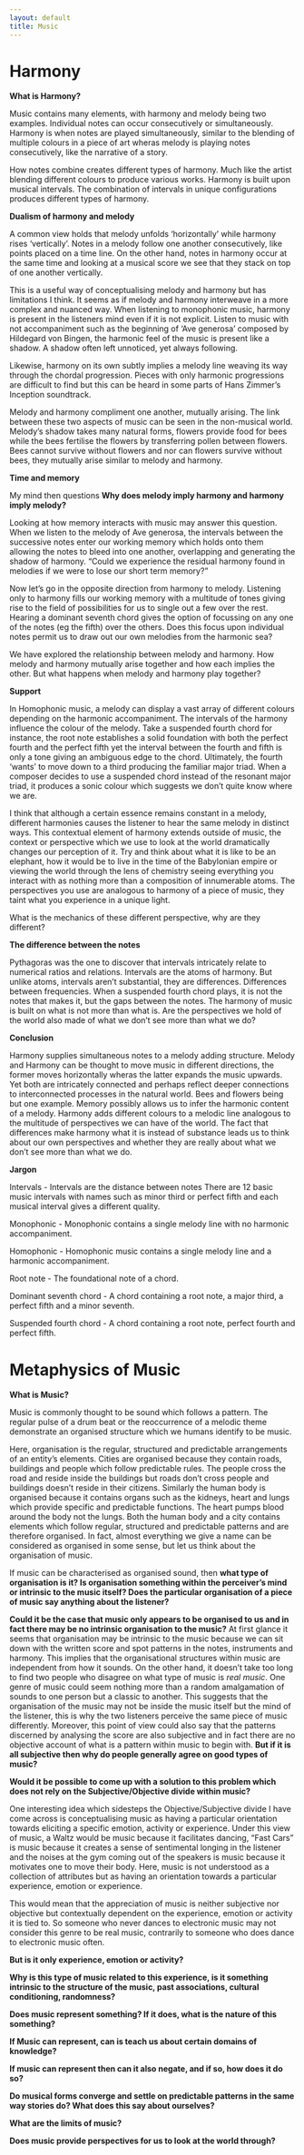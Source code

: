 ```yaml
---
layout: default
title: Music
---
```


# Harmony

**What is Harmony?**

Music contains many elements, with harmony and melody being two examples. Individual notes can occur consecutively or simultaneously. Harmony is when notes are played simultaneously, similar to the blending of multiple colours in a piece of art wheras melody is playing notes consecutively, like the narrative of a story. 

How notes combine creates different types of harmony. Much like the artist blending different colours to produce various works. Harmony is built upon musical intervals. The combination of intervals in unique configurations produces different types of harmony.


**Dualism of harmony and melody**

A common view holds that melody unfolds ‘horizontally’ while harmony rises ‘vertically’. Notes in a melody follow one another consecutively, like points placed on a time line. On the other hand, notes in harmony occur at the same time and looking at a musical score we see that they stack on top of one another vertically.
 
This is a useful way of conceptualising melody and harmony but has limitations I think. It seems as if melody and harmony interweave in a more complex and nuanced way. When listening to monophonic music, harmony is present in the listeners mind even if it is not explicit. Listen to music with not accompaniment such as the beginning of ‘Ave generosa’ composed by Hildegard von Bingen, the harmonic feel of the music is present like a shadow. A shadow often left unnoticed, yet always following.

Likewise, harmony on its own subtly implies a melody line weaving its way through the chordal progression. Pieces with only harmonic progressions are difficult to find but this can be heard in some parts of Hans Zimmer’s Inception soundtrack. 

Melody and harmony compliment one another, mutually arising. The link between these two aspects of music can be seen in the non-musical world. Melody’s shadow takes many natural forms, flowers provide food for bees while the bees fertilise the flowers by transferring pollen between flowers. Bees cannot survive without flowers and nor can flowers survive without bees, they mutually arise similar to melody and harmony.

**Time and memory**

My mind then questions **Why does melody imply harmony and harmony imply melody?**

Looking at how memory interacts with music may answer this question. When we listen to the melody of Ave generosa, the intervals between the successive notes enter our working memory which holds onto them allowing the notes to bleed into one another, overlapping and generating the shadow of harmony.
“Could we experience the residual harmony found in melodies if we were to lose our short term memory?”

Now let’s go in the opposite direction from harmony to melody. Listening only to harmony fills our working memory with a multitude of tones giving rise to the field of possibilities for us to single out a few over the rest. Hearing a dominant seventh chord gives the option of focussing on any one of the notes (eg the fifth) over the others. Does this focus upon individual notes permit us to draw out our own melodies from the harmonic sea?

We have explored the relationship between melody and harmony. How melody and harmony mutually arise together and how each implies the other. But what happens when melody and harmony play together?

**Support**

In Homophonic music, a melody can display a vast array of different colours depending on the harmonic accompaniment. The intervals of the harmony influence the colour of the melody. Take a suspended fourth chord for instance, the root note establishes a solid foundation with both the perfect fourth and the perfect fifth yet the interval between the fourth and fifth is only a tone giving an ambiguous edge to the chord. Ultimately, the fourth ‘wants’ to move down to a third producing the familiar major triad. When a composer decides to use a suspended chord instead of the resonant major triad, it produces a sonic colour which suggests we don’t quite know where we are. 

I think that although a certain essence remains constant in a melody, different harmonies causes the listener to hear the same melody in distinct ways. This contextual element of harmony extends outside of music, the context or perspective which we use to look at the world dramatically changes our perception of it. Try and think about what it is like to be an elephant, how it would be to live in the time of the Babylonian empire or viewing the world through the lens of chemistry seeing everything you interact with as nothing more than a composition of innumerable atoms. The perspectives you use are analogous to harmony of a piece of music, they taint what you experience in a unique light. 

What is the mechanics of these different perspective, why are they different?

**The difference between the notes**

Pythagoras was the one to discover that intervals intricately relate to numerical ratios and relations. Intervals are the atoms of harmony. But unlike atoms, intervals aren’t substantial, they are differences. Differences between frequencies. When a suspended fourth chord plays, it is not the notes that makes it, but the gaps between the notes. The harmony of music is built on what is not more than what is.
Are the perspectives we hold of the world also made of what we don’t see more than what we do?

**Conclusion**

Harmony supplies simultaneous notes to a melody adding structure. Melody and Harmony can be thought to move music in different directions, the former moves horizontally wheras the latter expands the music upwards. Yet both are intricately connected and perhaps reflect deeper connections to interconnected processes in the natural world. Bees and flowers being but one example. Memory possibly allows us to infer the harmonic content of a melody. Harmony adds different colours to a melodic line analogous to the multitude of perspectives we can have of the world. The fact that differences make harmony what it is instead of substance leads us to think about our own perspectives and whether they are really about what we don’t see more than what we do. 


**Jargon**

Intervals - Intervals are the distance between notes There are 12 basic music intervals with names such as minor third or perfect fifth and each musical interval gives a different quality.

Monophonic - Monophonic contains a single melody line with no harmonic accompaniment.

Homophonic - Homophonic music contains a single melody line and a harmonic accompaniment.

Root note - The foundational note of a chord.

Dominant seventh chord - A chord containing a root note, a major third, a perfect fifth and a minor seventh.

Suspended fourth chord - A chord containing a root note, perfect fourth and perfect fifth.




# Metaphysics of Music

**What is Music?**

Music is commonly thought to be sound which follows a pattern. The regular pulse of a drum beat or the reoccurrence of a melodic theme demonstrate an organised structure which we humans identify to be music. 

Here, organisation is the regular, structured and predictable arrangements of an entity’s elements. Cities are organised because they contain roads, buildings and people which follow predictable rules. The people cross the road and reside inside the buildings but roads don’t cross people and buildings doesn’t reside in their citizens. Similarly the human body is organised because it contains organs such as the kidneys, heart and lungs which provide specific and predictable functions. The heart pumps blood around the body not the lungs. Both the human body and a city contains elements which follow regular, structured and predictable patterns and are therefore organised. In fact, almost everything we give a name can be considered as organised in some sense, but let us think about the organisation of music. 

If music can be characterised as organised sound, then **what type of organisation is it? Is organisation something within the perceiver’s mind or intrinsic to the music itself? Does the particular organisation of a piece of music say anything about the listener?**

**Could it be the case that music only appears to be organised to us and in fact there may be no intrinsic organisation to the music?** 
At first glance it seems that organisation may be intrinsic to the music because we can sit down with the written score and spot patterns in the notes, instruments and harmony. This implies that the organisational structures within music are independent from how it sounds. On the other hand, it doesn’t take too long to find two people who disagree on what type of music is _real music_. One genre of music could seem nothing more than a random amalgamation of sounds to one person but a classic to another. This suggests that the organisation of the music may not be inside the music itself but the mind of the listener, this is why the two listeners perceive the same piece of music differently. Moreover, this point of view could also say that the patterns discerned by analysing the score are also subjective and in fact there are no objective account of what is a pattern within music to begin with.
**But if it is all subjective then why do people generally agree on good types of music?**

**Would it be possible to come up with a solution to this problem which does not rely on the Subjective/Objective divide within music?** 

One interesting idea which sidesteps the Objective/Subjective divide I have come across is conceptualising music as having a particular orientation towards eliciting a specific emotion, activity or experience. Under this view of music, a Waltz would be music because it facilitates dancing, “Fast Cars” is music because it creates a sense of sentimental longing in the listener and the noises at the gym coming out of the speakers is music because it motivates one to move their body. Here, music is not understood as a collection of attributes but as having an orientation towards a particular experience, emotion or experience.

This would mean that the appreciation of music is neither subjective nor objective but contextually dependent on the experience, emotion or activity it is tied to. So someone who never dances to electronic music may not consider this genre to be real music, contrarily to someone who does dance to electronic music often.

**But is it only experience, emotion or activity?**

**Why is this type of music related to this experience, is it something intrinsic to the structure of the music, past associations, cultural conditioning, randomness?**

**Does music represent something? If it does, what is the nature of this something?**


**If Music can represent, can is teach us about certain domains of knowledge?**

**If music can represent then can it also negate, and if so, how does it do so?**

**Do musical forms converge and settle on predictable patterns in the same way stories do? What does this say about ourselves?**

**What are the limits of music?**

**Does music provide perspectives for us to look at the world through?**